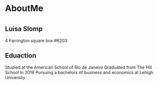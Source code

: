 # AboutMe
 #
 ## Luisa Slomp

 4 Farrington square box #6203

 ## Eduaction 
Studied at the American School of Rio de Janeiro
Graduated from The Hill School in 2019
Pursuing a bachelors of business and economics at Lehigh University

